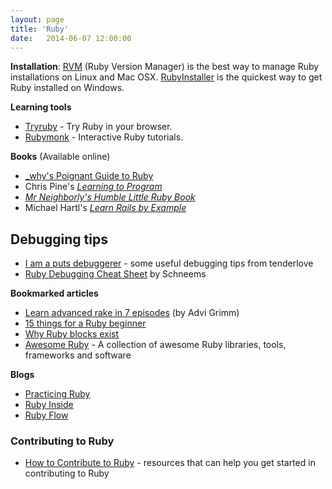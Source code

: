 ```yaml
---
layout: page
title: 'Ruby'
date:   2014-06-07 12:00:00
---
```


**Installation**: [RVM](https://rvm.io/rvm/install/) (Ruby Version Manager) is
the best way to manage Ruby installations on Linux and Mac OSX.
[RubyInstaller](http://rubyinstaller.org/) is the quickest way to get Ruby
installed on Windows.

**Learning tools**

* [Tryruby](http://tryruby.org/) - Try Ruby in your browser.
* [Rubymonk](http://rubymonk.org/) - Interactive Ruby tutorials.

**Books** (Available online)

* [_why's Poignant Guide to Ruby](http://mislav.uniqpath.com/poignant-guide/)
* Chris Pine's [_Learning to Program_](http://pine.fm/LearnToProgram/)
* [_Mr Neighborly's Humble Little Ruby Book_](http://humblelittlerubybook.com/)
* Michael Hartl's [_Learn Rails by Example_](http://ruby.railstutorial.org/ruby-on-rails-tutorial-book)

## Debugging tips

- [I am a puts debuggerer](https://tenderlovemaking.com/2016/02/05/i-am-a-puts-debuggerer.html) -
  some useful debugging tips from tenderlove
- [Ruby Debugging Cheat Sheet](http://www.schneems.com/2016/01/25/ruby-debugging-magic-cheat-sheet.html)
  by Schneems

**Bookmarked articles**

* [Learn advanced rake in 7 episodes](http://devblog.avdi.org/2014/04/30/learn-advanced-rake-in-7-episodes/) (by Advi Grimm)
* [15 things for a Ruby beginner](http://www.jasimabasheer.com/posts/meta_introduction_to_ruby.html)
* [Why Ruby blocks exist](http://programming.oreilly.com/2014/02/why-ruby-blocks-exist.html)
* [Awesome Ruby](http://awesome-ruby.com/) - A collection of awesome Ruby libraries, tools, frameworks and software

**Blogs**

* [Practicing Ruby](https://practicingruby.com/)
* [Ruby Inside](http://www.rubyinside.com/)
* [Ruby Flow](http://www.rubyflow.com/)

### Contributing to Ruby

- [How to Contribute to Ruby](http://www.sihui.io/how-to-contribute-to-ruby/) -
  resources that can help you get started in contributing to Ruby
